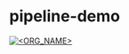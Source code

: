 # pipeline-demo


[![<ORG_NAME>](https://circleci.com/gh/Muchezz/pipeline-demo.svg?style=svg)](https://app.circleci.com/pipelines/github/Muchezz/pipeline-demo)






